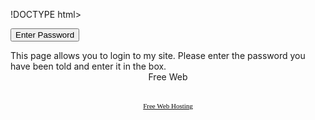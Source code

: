  
!DOCTYPE html>
<head>
<title>Password Protected</title>
<SCRIPT>
function passWord() {
var testV = 1;
var pass1 = prompt('Please Enter Your Password',' ');
while (testV < 3) {
if (!pass1) 
history.go(-1);
if (pass1.toLowerCase() == "yolo") {
alert('Welcome Anand Aggarwal or some friend of his!!');
window.open('home.html');
break;
} 
testV+=1;
var pass1 = 
prompt('Access Denied - Password Incorrect, Please Try Again.','Password');
}
if (pass1.toLowerCase()!="password" & testV ==3) 
history.go(-1);
return " ";
} 
</SCRIPT>
<FORM>
<input type="button" value="Enter Password" onClick="passWord()">
</FORM>
</CENTER></head>
<body>This page allows you to login to my site. Please enter the password you have been told and enter it in the box.
<!-- Free Web Hosting Area Start -->
<script type="text/javascript" src="http://user99.freewebhostingarea.com/a/conad.js"></script>
<script type="text/javascript" src="http://user99.freewebhostingarea.com/a/inline3xx.js"></script>
<br /><center><script type="text/javascript" src="http://user99.freewebhostingarea.com/a/in728.js"></script></center>
<center><a target="_blank" href="http://www.freewebhostingarea.com"><img src="http://user99.freewebhostingarea.com/i/freehosting.png" border="0" width="88" height="15" alt="Free Web Hosting" /></a></center><br />
<script type="text/javascript" src="http://user99.freewebhostingarea.com/a/zab.js"></script>
<noscript><br /><center><font color='#000000' face='Verdana' style='font-size: 11px; background-color:#FFFFFF'><a target='_blank' href='http://www.freewebhostingarea.com'><font color='#000000'>Free Web Hosting</font></a></font></center></noscript>
<!-- Free Web Hosting Area End -->
</body>
</html>
